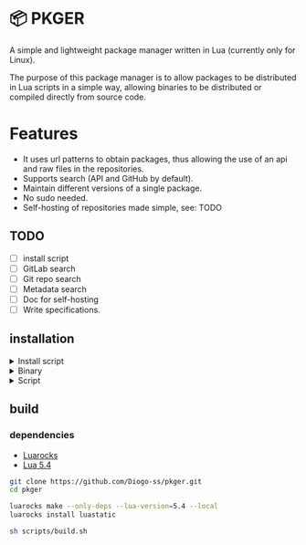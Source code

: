 # 📦 PKGER

A simple and lightweight package manager written in Lua (currently only for Linux).

The purpose of this package manager is to allow packages to be distributed in Lua scripts in a simple way, allowing binaries to be distributed or compiled directly from source code.

# Features

- It uses url patterns to obtain packages, thus allowing the use of an api and raw files in the repositories.
- Supports search (API and GitHub by default).
- Maintain different versions of a single package.
- No sudo needed.
- Self-hosting of repositories made simple, see: TODO

## TODO

- [ ] install script
- [ ] GitLab search
- [ ] Git repo search
- [ ] Metadata search
- [ ] Doc for self-hosting
- [ ] Write specifications.

## installation

<details> <summary>Install script</summary>
  
```sh
TODO
```

</details>

<details> <summary>Binary</summary>
  
Download the latest version at: [latest](https://github.com/Diogo-ss/pkger/releases/latest)

</details>

<details> <summary>Script</summary>
You can use the package manager without compiling.

### dependencies

- [Luarocks](https://github.com/luarocks/luarocks/wiki/Download)
- [Lua 5.4](https://www.lua.org/download.html)

```sh
git clone https://github.com/Diogo-ss/pkger.git
cd pkger

luarocks make --only-deps --lua-version=5.4 --local

lua src/main.lua --help
```

</details>

## build

### dependencies

- [Luarocks](https://github.com/luarocks/luarocks/wiki/Download)
- [Lua 5.4](https://www.lua.org/download.html)

```sh
git clone https://github.com/Diogo-ss/pkger.git
cd pkger

luarocks make --only-deps --lua-version=5.4 --local
luarocks install luastatic

sh scripts/build.sh
```
